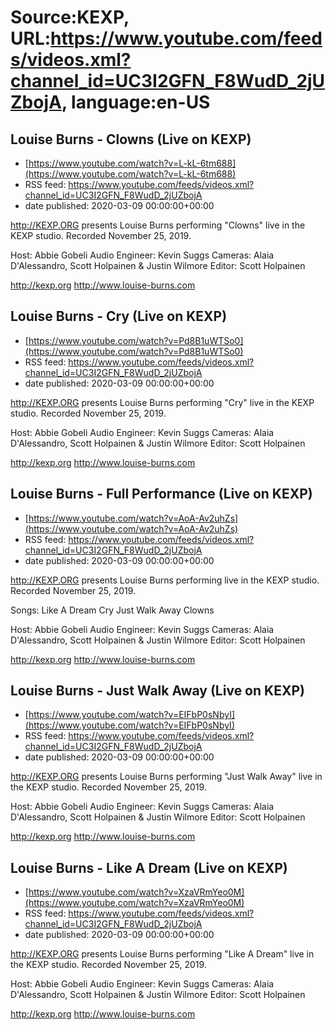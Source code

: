 # Source:KEXP, URL:https://www.youtube.com/feeds/videos.xml?channel_id=UC3I2GFN_F8WudD_2jUZbojA, language:en-US

## Louise Burns - Clowns (Live on KEXP)
 - [https://www.youtube.com/watch?v=L-kL-6tm688](https://www.youtube.com/watch?v=L-kL-6tm688)
 - RSS feed: https://www.youtube.com/feeds/videos.xml?channel_id=UC3I2GFN_F8WudD_2jUZbojA
 - date published: 2020-03-09 00:00:00+00:00

http://KEXP.ORG presents Louise Burns performing "Clowns" live in the KEXP studio. Recorded November 25, 2019.

Host: Abbie Gobeli
Audio Engineer: Kevin Suggs
Cameras: Alaia D'Alessandro, Scott Holpainen & Justin Wilmore
Editor: Scott Holpainen

http://kexp.org
http://www.louise-burns.com

## Louise Burns - Cry (Live on KEXP)
 - [https://www.youtube.com/watch?v=Pd8B1uWTSo0](https://www.youtube.com/watch?v=Pd8B1uWTSo0)
 - RSS feed: https://www.youtube.com/feeds/videos.xml?channel_id=UC3I2GFN_F8WudD_2jUZbojA
 - date published: 2020-03-09 00:00:00+00:00

http://KEXP.ORG presents Louise Burns performing "Cry" live in the KEXP studio. Recorded November 25, 2019.

Host: Abbie Gobeli
Audio Engineer: Kevin Suggs
Cameras: Alaia D'Alessandro, Scott Holpainen & Justin Wilmore
Editor: Scott Holpainen

http://kexp.org
http://www.louise-burns.com

## Louise Burns - Full Performance (Live on KEXP)
 - [https://www.youtube.com/watch?v=AoA-Av2uhZs](https://www.youtube.com/watch?v=AoA-Av2uhZs)
 - RSS feed: https://www.youtube.com/feeds/videos.xml?channel_id=UC3I2GFN_F8WudD_2jUZbojA
 - date published: 2020-03-09 00:00:00+00:00

http://KEXP.ORG presents Louise Burns performing live in the KEXP studio. Recorded November 25, 2019.

Songs:
Like A Dream
Cry
Just Walk Away
Clowns

Host: Abbie Gobeli
Audio Engineer: Kevin Suggs
Cameras: Alaia D'Alessandro, Scott Holpainen & Justin Wilmore
Editor: Scott Holpainen

http://kexp.org
http://www.louise-burns.com

## Louise Burns - Just Walk Away (Live on KEXP)
 - [https://www.youtube.com/watch?v=EIFbP0sNbyI](https://www.youtube.com/watch?v=EIFbP0sNbyI)
 - RSS feed: https://www.youtube.com/feeds/videos.xml?channel_id=UC3I2GFN_F8WudD_2jUZbojA
 - date published: 2020-03-09 00:00:00+00:00

http://KEXP.ORG presents Louise Burns performing "Just Walk Away" live in the KEXP studio. Recorded November 25, 2019.

Host: Abbie Gobeli
Audio Engineer: Kevin Suggs
Cameras: Alaia D'Alessandro, Scott Holpainen & Justin Wilmore
Editor: Scott Holpainen

http://kexp.org
http://www.louise-burns.com

## Louise Burns - Like A Dream (Live on KEXP)
 - [https://www.youtube.com/watch?v=XzaVRmYeo0M](https://www.youtube.com/watch?v=XzaVRmYeo0M)
 - RSS feed: https://www.youtube.com/feeds/videos.xml?channel_id=UC3I2GFN_F8WudD_2jUZbojA
 - date published: 2020-03-09 00:00:00+00:00

http://KEXP.ORG presents Louise Burns performing "Like A Dream" live in the KEXP studio. Recorded November 25, 2019.

Host: Abbie Gobeli
Audio Engineer: Kevin Suggs
Cameras: Alaia D'Alessandro, Scott Holpainen & Justin Wilmore
Editor: Scott Holpainen

http://kexp.org
http://www.louise-burns.com

